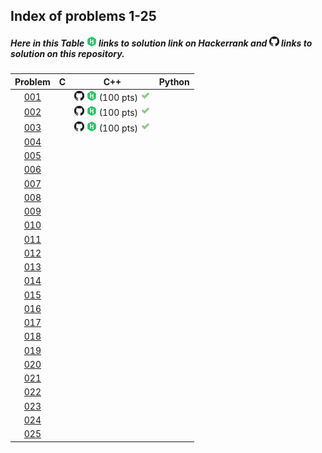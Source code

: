 ## Index of problems 1-25

##### Here in this Table [![image](../img/HR.png)](#) links to solution link on Hackerrank and [![image](../img/GH.png)](#) links to solution on this repository.

| Problem | C | C++ | Python |
| :-----: | :-----: | :-----: | :-----: |
| [001](https://www.hackerrank.com/contests/projecteuler/challenges/euler001) | | [![image](../img/GH.png)](../001.cpp)  [![image](../img/HR.png)]() (100 pts) [![image](../img/AC.png)](#) | |
| [002](https://www.hackerrank.com/contests/projecteuler/challenges/euler002) | | [![image](../img/GH.png)](../002.cpp)  [![image](../img/HR.png)]() (100 pts) [![image](../img/AC.png)](#) | |
| [003](https://www.hackerrank.com/contests/projecteuler/challenges/euler003) | | [![image](../img/GH.png)](../003.cpp)  [![image](../img/HR.png)]() (100 pts) [![image](../img/AC.png)](#) | |
| [004](https://www.hackerrank.com/contests/projecteuler/challenges/euler004) | | | |
| [005](https://www.hackerrank.com/contests/projecteuler/challenges/euler005) | | | |
| [006](https://www.hackerrank.com/contests/projecteuler/challenges/euler006) | | | |
| [007](https://www.hackerrank.com/contests/projecteuler/challenges/euler007) | | | |
| [008](https://www.hackerrank.com/contests/projecteuler/challenges/euler008) | | | |
| [009](https://www.hackerrank.com/contests/projecteuler/challenges/euler009) | | | |
| [010](https://www.hackerrank.com/contests/projecteuler/challenges/euler010) | | | |
| [011](https://www.hackerrank.com/contests/projecteuler/challenges/euler011) | | | |
| [012](https://www.hackerrank.com/contests/projecteuler/challenges/euler012) | | | |
| [013](https://www.hackerrank.com/contests/projecteuler/challenges/euler013) | | | |
| [014](https://www.hackerrank.com/contests/projecteuler/challenges/euler014) | | | |
| [015](https://www.hackerrank.com/contests/projecteuler/challenges/euler015) | | | |
| [016](https://www.hackerrank.com/contests/projecteuler/challenges/euler016) | | | |
| [017](https://www.hackerrank.com/contests/projecteuler/challenges/euler017) | | | |
| [018](https://www.hackerrank.com/contests/projecteuler/challenges/euler018) | | | |
| [019](https://www.hackerrank.com/contests/projecteuler/challenges/euler019) | | | |
| [020](https://www.hackerrank.com/contests/projecteuler/challenges/euler020) | | | |
| [021](https://www.hackerrank.com/contests/projecteuler/challenges/euler021) | | | |
| [022](https://www.hackerrank.com/contests/projecteuler/challenges/euler022) | | | |
| [023](https://www.hackerrank.com/contests/projecteuler/challenges/euler023) | | | |
| [024](https://www.hackerrank.com/contests/projecteuler/challenges/euler024) | | | |
| [025](https://www.hackerrank.com/contests/projecteuler/challenges/euler025) | | | |
